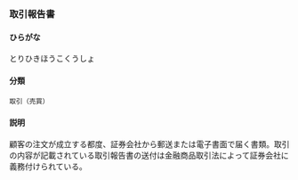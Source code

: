 <div style="display:none;">

## [あ行](securities-terms?id=あ行)
## [か行](securities-terms?id=か行)
## [さ行](securities-terms?id=さ行)
## [た行](securities-terms?id=た行)

</div>

### 取引報告書

#### ひらがな

とりひきほうこくうしょ

#### 分類

`取引（売買）`

#### 説明

顧客の注文が成立する都度、証券会社から郵送または電子書面で届く書類。取引の内容が記載されている取引報告書の送付は金融商品取引法によって証券会社に義務付けられている。

<div style="display:none;">

## [な行](securities-terms?id=な行)
## [は行](securities-terms?id=は行)
## [ま行](securities-terms?id=ま行)
## [や行](securities-terms?id=や行)
## [ら行](securities-terms?id=ら行)
## [わ行](securities-terms?id=わ行)
## [英数字・記号](securities-terms?id=英数字・記号)

</div>


